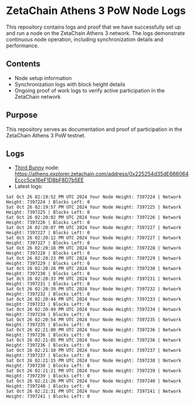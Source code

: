 # ZetaChain Athens 3 PoW Node Logs
This repository contains logs and proof that we have successfully set up and run a node on the ZetaChain Athens 3 network. The logs demonstrate continuous node operation, including synchronization details and performance.

## Contents
- Node setup information
- Synchronization logs with block height details
- Ongoing proof of work logs to verify active participation in the ZetaChain network

## Purpose
This repository serves as documentation and proof of participation in the ZetaChain Athens 3 PoW testnet.

## Logs

- [Third Bunny](https://thirdbunny.xyz/) node: https://athens.explorer.zetachain.com/address/0x225254d35dE666064Eccc5ce16eF1D8bF8D7b5EE
- Latest logs:
```
Sat Oct 26 02:19:52 PM UTC 2024 Your Node Height: 7397224 | Network Height: 7397224 | Blocks Left: 0
Sat Oct 26 02:19:57 PM UTC 2024 Your Node Height: 7397225 | Network Height: 7397225 | Blocks Left: 0
Sat Oct 26 02:20:02 PM UTC 2024 Your Node Height: 7397226 | Network Height: 7397226 | Blocks Left: 0
Sat Oct 26 02:20:07 PM UTC 2024 Your Node Height: 7397227 | Network Height: 7397227 | Blocks Left: 0
Sat Oct 26 02:20:12 PM UTC 2024 Your Node Height: 7397227 | Network Height: 7397227 | Blocks Left: 0
Sat Oct 26 02:20:18 PM UTC 2024 Your Node Height: 7397228 | Network Height: 7397228 | Blocks Left: 0
Sat Oct 26 02:20:23 PM UTC 2024 Your Node Height: 7397229 | Network Height: 7397229 | Blocks Left: 0
Sat Oct 26 02:20:28 PM UTC 2024 Your Node Height: 7397230 | Network Height: 7397230 | Blocks Left: 0
Sat Oct 26 02:20:33 PM UTC 2024 Your Node Height: 7397231 | Network Height: 7397231 | Blocks Left: 0
Sat Oct 26 02:20:39 PM UTC 2024 Your Node Height: 7397232 | Network Height: 7397232 | Blocks Left: 0
Sat Oct 26 02:20:44 PM UTC 2024 Your Node Height: 7397233 | Network Height: 7397233 | Blocks Left: 0
Sat Oct 26 02:20:49 PM UTC 2024 Your Node Height: 7397234 | Network Height: 7397234 | Blocks Left: 0
Sat Oct 26 02:20:54 PM UTC 2024 Your Node Height: 7397235 | Network Height: 7397235 | Blocks Left: 0
Sat Oct 26 02:21:00 PM UTC 2024 Your Node Height: 7397236 | Network Height: 7397236 | Blocks Left: 0
Sat Oct 26 02:21:05 PM UTC 2024 Your Node Height: 7397236 | Network Height: 7397236 | Blocks Left: 0
Sat Oct 26 02:21:10 PM UTC 2024 Your Node Height: 7397237 | Network Height: 7397237 | Blocks Left: 0
Sat Oct 26 02:21:15 PM UTC 2024 Your Node Height: 7397238 | Network Height: 7397238 | Blocks Left: 0
Sat Oct 26 02:21:21 PM UTC 2024 Your Node Height: 7397239 | Network Height: 7397239 | Blocks Left: 0
Sat Oct 26 02:21:26 PM UTC 2024 Your Node Height: 7397240 | Network Height: 7397240 | Blocks Left: 0
Sat Oct 26 02:21:31 PM UTC 2024 Your Node Height: 7397241 | Network Height: 7397241 | Blocks Left: 0
```
